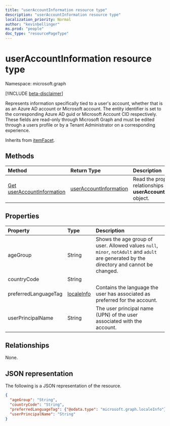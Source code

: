 ```yaml
---
title: "userAccountInformation resource type"
description: "userAccountInformation resource type"
localization_priority: Normal
author: "kevinbellinger"
ms.prod: "people"
doc_type: "resourcePageType"
---
```


# userAccountInformation resource type

Namespace: microsoft.graph

[!INCLUDE [beta-disclaimer](../../includes/beta-disclaimer.md)]

Represents information specifically tied to a user's account, whether that is as an Azure AD account or Microsoft account. The entity identifier is set to the corresponding Azure AD guid or Microsoft Account CID respectively. These fields are read-only through Microsoft Graph and must be edited through a users profile or by a Tenant Administrator on a corresponding experience.

Inherits from [itemFacet](itemfacet.md).

## Methods

| Method                                                             | Return Type                                         | Description                                                                   |
|:-------------------------------------------------------------------|:----------------------------------------------------|:------------------------------------------------------------------------------|
| [Get userAccountInformation](../api/useraccountinformation-get.md) | [userAccountInformation](useraccountinformation.md) | Read the properties and relationships of a **userAccountInformation** object. |

## Properties

| Property            | Type                       | Description                                                                                                                               |
|:--------------------|:---------------------------|:------------------------------------------------------------------------------------------------------------------------------------------|
|ageGroup             |String                      | Shows the age group of user. Allowed values `null`, `minor`, `notAdult` and `adult` are generated by the directory and cannot be changed. |
|countryCode          |String|                     | Contains the two-character country code associated with the users account.                                                                |
|preferredLanguageTag |[localeInfo](localeinfo.md) | Contains the language the user has associated as preferred for the account.                                                               |
|userPrincipalName    |String                      | The user principal name (UPN) of the user associated with the account.                                                                    |

## Relationships

None.

## JSON representation

The following is a JSON representation of the resource.

<!-- {
  "blockType": "resource",
  "optionalProperties": [

  ],
  "@odata.type": "microsoft.graph.userAccountInformation",
  "baseType": ""
}-->

```json
{
  "ageGroup": "String",
  "countryCode": "String",
  "preferredLanguageTag": {"@odata.type": "microsoft.graph.localeInfo"},
  "userPrincipalName": "String"
}
```

<!-- uuid: 16cd6b66-4b1a-43a1-adaf-3a886856ed98
2019-02-04 14:57:30 UTC -->
<!-- {
  "type": "#page.annotation",
  "description": "userAccountInformation resource",
  "keywords": "",
  "section": "documentation",
  "tocPath": ""
}-->
